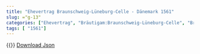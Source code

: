 ```yaml
---
title: "Ehevertrag Braunschweig-Lüneburg-Celle - Dänemark 1561"
slug: ="g-13"
categories: ["Ehevertrag", "Bräutigam:Braunschweig-Lüneburg-Celle", "Braut: Dänemark", "Eheschließung vollzogen?:Ja", "verschiedenkonfessionelle Ehe?:Nein", "Dynastie Bräutigam:Welfen", "Akteur Bräutigam:Welfen", "Akteur Braut:Oldenburg (Dänemark)", "Textbezug?:nein", "Ständisch?:nein", "Ratifikation?:ja", "Sonstiges?:nein", "Bräutigam:Braunschweig-Lüneburg-Celle", "Braut: Dänemark"]
tags: [ "1561"]
---
```

<!--more-->
{{<v160>}}
[Download Json](/vertraege/vertrag-13.json)